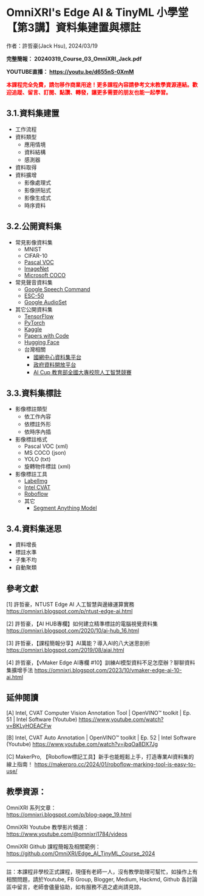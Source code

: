 # OmniXRI's Edge AI & TinyML 小學堂 【第3講】資料集建置與標註
作者：許哲豪(Jack Hsu), 2024/03/19

**完整簡報： 20240319_Course_03_OmniXRI_Jack.pdf**

**YOUTUBE直播： https://youtu.be/d655nS-0XmM**

**<font color="#f00">本課程完全免費，請勿移作商業用途！更多課程內容請參考文末教學資源連結。歡迎追蹤、留言、訂閱、點讚、轉發，讓更多需要的朋友也能一起學習。</font>**

## 3.1.資料集建置
- 工作流程
- 資料類型
    - 應用情境
    - 資料結構
    - 感測器
- 資料取得
- 資料擴增
    - 影像處理式
    - 影像拼貼式
    - 影像生成式
    - 時序資料

## 3.2.公開資料集
- 常見影像資料集
    - MNIST 
    - CIFAR-10
    - [Pascal VOC](http://host.robots.ox.ac.uk/pascal/VOC/)
    - [ImageNet](http://image-net.org/)
    - [Microsoft COCO](https://cocodataset.org/)
- 常見聲音資料集
    - [Google Speech Command](https://www.tensorflow.org/datasets/catalog/speech_commands)
    - [ESC-50](https://github.com/karolpiczak/ESC-50)
    - [Google AudioSet](https://research.google.com/audioset/index.html)
- 其它公開資料集
    - [TensorFlow](https://www.tensorflow.org/datasets?hl=zh-tw)
    - [PyTorch](https://pytorch.org/vision/main/datasets.html)
    - [Kaggle](https://www.kaggle.com/datasets)
    - [Papers with Code](https://paperswithcode.com/datasets)
    - [Hugging Face](https://huggingface.co/datasets)
    - 台灣相關
        - [國網中心資料集平台](https://scidm.nchc.org.tw/)
        - [政府資料開放平台](https://data.gov.tw/)
        - [AI Cup 教育部全國大專校院人工智慧競賽](https://www.aicup.tw/)

## 3.3.資料集標註 
- 影像標註類型
    - 依工作內容
    - 依標註外形
    - 依時序內插
- 影像標註格式
    - Pascal VOC (xml)
    - MS COCO (json)
    - YOLO (txt)
    - 旋轉物件標註 (xml) 
- 影像標註工具
    - [LabelImg](https://github.com/tzutalin/labelImg)
    - [Intel CVAT](https://www.cvat.ai/)
    - [Roboflow](https://roboflow.com/)
    - 其它
        - [Segment Anything Model](https://segment-anything.com/)

## 3.4.資料集迷思
- 資料增長
- 標註水準
- 子集不均
- 自動聚類

## 參考文獻

[1] 許哲豪，NTUST Edge AI 人工智慧與邊緣運算實務
https://omnixri.blogspot.com/p/ntust-edge-ai.html

[2] 許哲豪，【AI HUB專欄】如何建立精準標註的電腦視覺資料集
https://omnixri.blogspot.com/2020/10/ai-hub_16.html

[3] 許哲豪，【課程簡報分享】AI萬能？導入AI的八大迷思剖析
https://omnixri.blogspot.com/2019/08/aiai.html

[4] 許哲豪，【vMaker Edge AI專欄 #10】訓練AI模型資料不足怎麼辦？聊聊資料集擴增手法
https://omnixri.blogspot.com/2023/10/vmaker-edge-ai-10-ai.html

## 延伸閱讀

[A] Intel, CVAT Computer Vision Annotation Tool | OpenVINO™ toolkit | Ep. 51 | Intel Software (Youtube)
https://www.youtube.com/watch?v=BKLyHOEACFw

[B] Intel, CVAT Auto Annotation | OpenVINO™ toolkit | Ep. 52 | Intel Software (Youtube)
https://www.youtube.com/watch?v=jbqOa8DX7Jg

[C] MakerPro, 【Roboflow標記工具】新手也能輕鬆上手，打造專業AI資料集的線上指南！
https://makerpro.cc/2024/01/roboflow-marking-tool-is-easy-to-use/

## 教學資源：

OmniXRI 系列文章：  
https://omnixri.blogspot.com/p/blog-page_19.html

OmniXRI Youtube 教學影片頻道：  
https://www.youtube.com/@omnixri1784/videos  

OmniXRI Github 課程簡報及相關範例：  
https://github.com/OmniXRI/Edge_AI_TinyML_Course_2024

---
註：本課程非學校正式課程，現僅有老師一人，沒有教學助理可幫忙，如操作上有相關問題，請於Youtube, FB Group, Blogger, Medium, Hackmd, Github 各討論區中留言，老師會儘量協助，如有服務不週之處尚請見諒。
